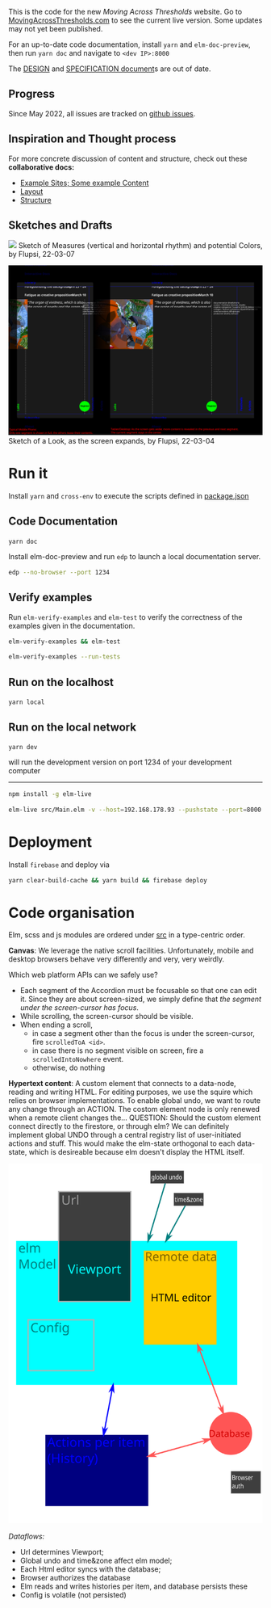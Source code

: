 This is the code for the new _Moving Across Thresholds_ website. Go to [MovingAcrossThresholds.com](movingAcrossThresholds.com) to see the current live version. Some updates may not yet been published.

For an up-to-date code documentation, install `yarn` and `elm-doc-preview`, then run `yarn doc` and navigate to `<dev IP>:8000`

The [DESIGN](./DESIGN.md) and [SPECIFICATION document](SPECIFICATION.md)s are out of date.


## Progress

Since May 2022, all issues are tracked on [github issues](https://github.com/upsiflu/matsite/issues).


## Inspiration and Thought process

For more concrete discussion of content and structure, check out these **collaborative docs:**

- [Example Sites; Some example Content](https://docs.google.com/document/d/1WBk1p87gxW8zPPTjid2BupmaUjcJCX3DvfpehNbtFUw/edit?usp=sharing)
- [Layout](https://docs.google.com/document/d/1zC7TirujtAtsySjGhr_0QOIqSRf53j6Xw_1FAXzUpNA/edit?usp=sharing)
- [Structure](https://docs.google.com/document/d/1gWE5tKyMtmpZlIjN4wl592KyJVVSWHRb8MFjTggPXpM/edit?usp=sharing)

## Sketches and Drafts

![](asset/22-03-07-Components.svg)
Sketch of Measures (vertical and horizontal rhythm) and potential Colors, by Flupsi, 22-03-07

![](asset/22-03-04-Sketch.svg)
Sketch of a Look, as the screen expands, by Flupsi, 22-03-04


# Run it

Install `yarn` and `cross-env` to execute the scripts defined in [package.json](package.json)

## Code Documentation

`yarn doc`

Install elm-doc-preview and run `edp` to launch a local documentation server.

```sh
edp --no-browser --port 1234
```

## Verify examples

Run `elm-verify-examples` and `elm-test` to verify the correctness of the examples given in the documentation.

```sh
elm-verify-examples && elm-test
```

```sh
elm-verify-examples --run-tests
```

## Run on the localhost

`yarn local`



## Run on the local network

`yarn dev`

will run the development version on port 1234 of your development computer

----

```sh
npm install -g elm-live
```

```sh
elm-live src/Main.elm -v --host=192.168.178.93 --pushstate --port=8000 -- --output=main.js --debug
```


# Deployment

Install `firebase` and deploy via

```sh
yarn clear-build-cache && yarn build && firebase deploy
```



# Code organisation

Elm, scss and js modules are ordered under [src](src/) in a type-centric order.

**Canvas**: We leverage the native scroll facilities. Unfortunately, mobile and desktop browsers behave very differently and very, very weirdly. 

Which web platform APIs can we safely use?

- Each segment of the Accordion must be focusable so that one can edit it. Since they are about screen-sized, we simply define that _the segment under the screen-cursor has focus_.
- While scrolling, the screen-cursor should be visible.
- When ending a scroll, 
  - in case a segment other than the focus is under the screen-cursor, fire `scrolledToA <id>`.
  - in case there is no segment visible on screen, fire a `scrolledIntoNowhere` event.
  - otherwise, do nothing

**Hypertext content**: A custom element that connects to a data-node, reading and writing HTML. For editing purposes, we use the squire which relies on browser implementations. To enable global undo, we want to route any change through an ACTION. The costom element node is only renewed when a remote client changes the...
QUESTION: Should the custom element connect directly to the firestore, or through elm? We can definitely implement global UNDO through a central registry list of user-initiated actions and stuff. This would make the elm-state orthogonal to each data-state, which is desireable because elm doesn't display the HTML itself.

![Data](asset/22-08-20-Data.svg)

_Dataflows:_
- Url determines Viewport;
- Global undo and time&zone affect elm model;
- Each Html editor syncs with the database;
- Browser authorizes the database
- Elm reads and writes histories per item, and database persists these
- Config is volatile (not persisted)